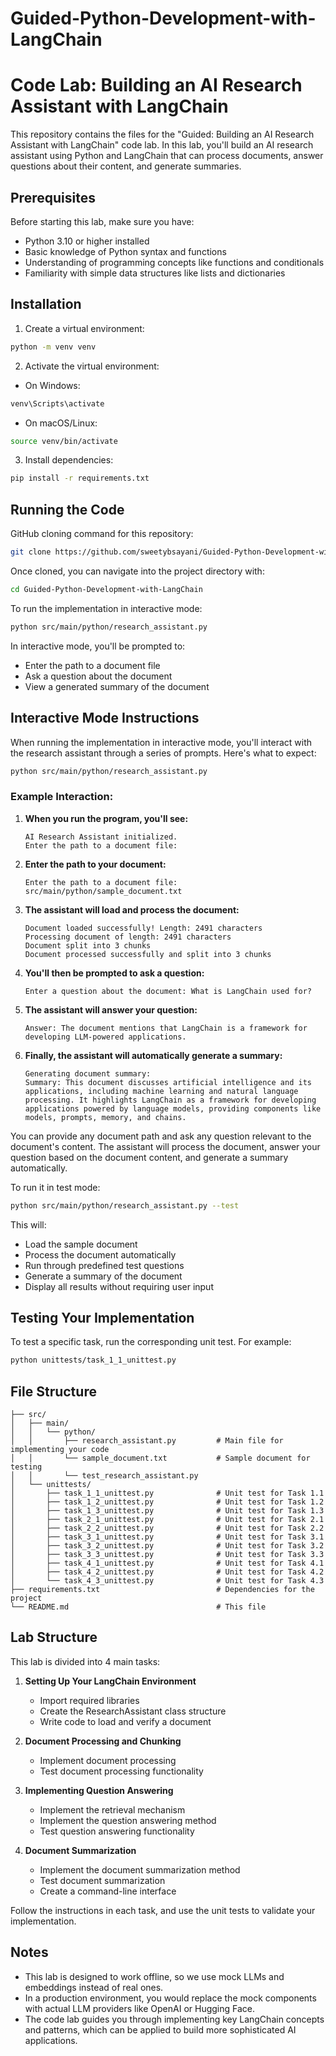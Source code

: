 # Guided-Python-Development-with-LangChain
# Code Lab: Building an AI Research Assistant with LangChain

This repository contains the files for the "Guided: Building an AI Research Assistant with LangChain" code lab. In this lab, you'll build an AI research assistant using Python and LangChain that can process documents, answer questions about their content, and generate summaries.

## Prerequisites

Before starting this lab, make sure you have:

- Python 3.10 or higher installed
- Basic knowledge of Python syntax and functions
- Understanding of programming concepts like functions and conditionals
- Familiarity with simple data structures like lists and dictionaries

## Installation

1. Create a virtual environment:

```bash
python -m venv venv
```

2. Activate the virtual environment:

- On Windows:
```bash
venv\Scripts\activate
```
- On macOS/Linux:
```bash
source venv/bin/activate
```

3. Install dependencies:

```bash
pip install -r requirements.txt
```

## Running the Code

GitHub cloning command for this repository:
```bash
git clone https://github.com/sweetybsayani/Guided-Python-Development-with-LangChain.git
```

Once cloned, you can navigate into the project directory with:
```bash
cd Guided-Python-Development-with-LangChain
```

To run the implementation in interactive mode:

```bash
python src/main/python/research_assistant.py
```

In interactive mode, you'll be prompted to:

- Enter the path to a document file
- Ask a question about the document
- View a generated summary of the document

## Interactive Mode Instructions

When running the implementation in interactive mode, you'll interact with the research assistant through a series of prompts. Here's what to expect:

```bash
python src/main/python/research_assistant.py
```

### Example Interaction:

1. **When you run the program, you'll see:**
   ```
   AI Research Assistant initialized.
   Enter the path to a document file:
   ```

2. **Enter the path to your document:**
   ```
   Enter the path to a document file: src/main/python/sample_document.txt
   ```

3. **The assistant will load and process the document:**
   ```
   Document loaded successfully! Length: 2491 characters
   Processing document of length: 2491 characters
   Document split into 3 chunks
   Document processed successfully and split into 3 chunks
   ```

4. **You'll then be prompted to ask a question:**
   ```
   Enter a question about the document: What is LangChain used for?
   ```

5. **The assistant will answer your question:**
   ```
   Answer: The document mentions that LangChain is a framework for developing LLM-powered applications.
   ```

6. **Finally, the assistant will automatically generate a summary:**
   ```
   Generating document summary:
   Summary: This document discusses artificial intelligence and its applications, including machine learning and natural language processing. It highlights LangChain as a framework for developing applications powered by language models, providing components like models, prompts, memory, and chains.
   ```

You can provide any document path and ask any question relevant to the document's content. The assistant will process the document, answer your question based on the document content, and generate a summary automatically.

To run it in test mode:

```bash
python src/main/python/research_assistant.py --test
```
This will:

- Load the sample document
- Process the document automatically
- Run through predefined test questions
- Generate a summary of the document
- Display all results without requiring user input

## Testing Your Implementation

To test a specific task, run the corresponding unit test. For example:

```bash
python unittests/task_1_1_unittest.py
```

## File Structure

```
├── src/
│   ├── main/
│   │   └── python/
│   │       ├── research_assistant.py         # Main file for implementing your code
│   │       └── sample_document.txt           # Sample document for testing
│   │       └── test_research_assistant.py
│   └── unittests/
│       ├── task_1_1_unittest.py              # Unit test for Task 1.1
│       ├── task_1_2_unittest.py              # Unit test for Task 1.2
│       ├── task_1_3_unittest.py              # Unit test for Task 1.3
│       ├── task_2_1_unittest.py              # Unit test for Task 2.1
│       ├── task_2_2_unittest.py              # Unit test for Task 2.2
│       ├── task_3_1_unittest.py              # Unit test for Task 3.1
│       ├── task_3_2_unittest.py              # Unit test for Task 3.2
│       ├── task_3_3_unittest.py              # Unit test for Task 3.3
│       ├── task_4_1_unittest.py              # Unit test for Task 4.1
│       ├── task_4_2_unittest.py              # Unit test for Task 4.2
│       └── task_4_3_unittest.py              # Unit test for Task 4.3
├── requirements.txt                          # Dependencies for the project
└── README.md                                 # This file
```

## Lab Structure

This lab is divided into 4 main tasks:

1. **Setting Up Your LangChain Environment**
   - Import required libraries
   - Create the ResearchAssistant class structure
   - Write code to load and verify a document

2. **Document Processing and Chunking**
   - Implement document processing
   - Test document processing functionality

3. **Implementing Question Answering**
   - Implement the retrieval mechanism
   - Implement the question answering method
   - Test question answering functionality

4. **Document Summarization**
   - Implement the document summarization method
   - Test document summarization
   - Create a command-line interface

Follow the instructions in each task, and use the unit tests to validate your implementation.

## Notes

- This lab is designed to work offline, so we use mock LLMs and embeddings instead of real ones.
- In a production environment, you would replace the mock components with actual LLM providers like OpenAI or Hugging Face.
- The code lab guides you through implementing key LangChain concepts and patterns, which can be applied to build more sophisticated AI applications.
